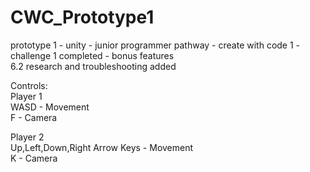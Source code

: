 # CWC_Prototype1
prototype 1 - unity - junior programmer pathway - create with code 1 - challenge 1 completed - bonus features  
6.2 research and troubleshooting added 
  
Controls:  
Player 1  
WASD - Movement   
F - Camera   

Player 2   
Up,Left,Down,Right Arrow Keys - Movement   
K - Camera
